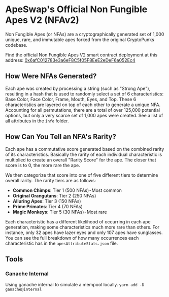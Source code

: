 # ApeSwap's Official Non Fungible Apes V2 (NFAv2)

Non Fungible Apes (or NFAs) are a cryptographically generated set of 1,000 unique, rare, and immutable apes forked from the original CryptoPunks codebase.

Find the official Non Fungible Apes V2 smart contract deployment at this address: [0x6afC012783e3a6eF8C5f05F8EeE2eDeF6a052Ec4](https://bscscan.com/token/0x6afC012783e3a6eF8C5f05F8EeE2eDeF6a052Ec4)


## How Were NFAs Generated?

Each ape was created by processing a string (such as "Strong Ape"), resulting in a hash that is used to randomly select a set of 6 characteristics: Base Color, Face Color, Frame, Mouth, Eyes, and Top. These 6 characteristics are layered on top of each other to generate a unique NFA. Accounting for all permutations, there are a total of over 125,000 potential options, but only a very scarce set of 1,000 apes were created. See a list of all attributes in the `info` folder.


## How Can You Tell an NFA's Rarity?

Each ape has a commutative score generated based on the combined rarity of its characteristics. Basically the rarity of each individual characteristic is multiplied to create an overall "Rarity Score" for the ape. The closer that score is to 0, the more rare the ape. 

We then categorize that score into one of five different tiers to determine overall rarity. The rarity tiers are as follows:

- **Common Chimps**: Tier 1 (500 NFAs) - Most common
- **Original Orangutans**: Tier 2 (250 NFAs)
- **Alluring Apes**: Tier 3 (150 NFAs)
- **Prime Primates**: Tier 4 (70 NFAs)
- **Magic Monkeys**: Tier 5 (30 NFAs) - Most rare

Each characteristic has a different likelihood of occurring in each ape generation, making some characteristics much more rare than others. For instance, only 32 apes have lazer eyes and only 107 apes have sunglasses. You can see the full breakdown of how many occurrences each characteristic has in the `apesAttributeStats.json` file.


## Tools

### Ganache Internal
Using ganache internal to simulate a mempool locally.
`yarn add -D ganache@internal`